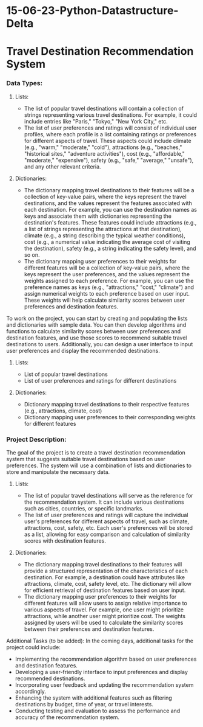 # 15-06-23-Python-Datastructure-Delta

# Travel Destination Recommendation System
### Data Types:

1. Lists:
   - The list of popular travel destinations will contain a collection of strings representing various travel destinations. For example, it could include entries like "Paris," "Tokyo," "New York City," etc.
   - The list of user preferences and ratings will consist of individual user profiles, where each profile is a list containing ratings or preferences for different aspects of travel. These aspects could include climate (e.g., "warm," "moderate," "cold"), attractions (e.g., "beaches," "historical sites," "adventure activities"), cost (e.g., "affordable," "moderate," "expensive"), safety (e.g., "safe," "average," "unsafe"), and any other relevant criteria.

2. Dictionaries:
   - The dictionary mapping travel destinations to their features will be a collection of key-value pairs, where the keys represent the travel destinations, and the values represent the features associated with each destination. For example, you can use the destination names as keys and associate them with dictionaries representing the destination's features. These features could include attractions (e.g., a list of strings representing the attractions at that destination), climate (e.g., a string describing the typical weather conditions), cost (e.g., a numerical value indicating the average cost of visiting the destination), safety (e.g., a string indicating the safety level), and so on.
   - The dictionary mapping user preferences to their weights for different features will be a collection of key-value pairs, where the keys represent the user preferences, and the values represent the weights assigned to each preference. For example, you can use the preference names as keys (e.g., "attractions," "cost," "climate") and assign numerical weights to each preference based on user input. These weights will help calculate similarity scores between user preferences and destination features.

To work on the project, you can start by creating and populating the lists and dictionaries with sample data. You can then develop algorithms and functions to calculate similarity scores between user preferences and destination features, and use those scores to recommend suitable travel destinations to users. Additionally, you can design a user interface to input user preferences and display the recommended destinations.

1. Lists: 
   - List of popular travel destinations
   - List of user preferences and ratings for different destinations

2. Dictionaries:
   - Dictionary mapping travel destinations to their respective features (e.g., attractions, climate, cost)
   - Dictionary mapping user preferences to their corresponding weights for different features

### Project Description:
The goal of the project is to create a travel destination recommendation system that suggests suitable travel destinations based on user preferences. The system will use a combination of lists and dictionaries to store and manipulate the necessary data.

1. Lists:
   - The list of popular travel destinations will serve as the reference for the recommendation system. It can include various destinations such as cities, countries, or specific landmarks.
   - The list of user preferences and ratings will capture the individual user's preferences for different aspects of travel, such as climate, attractions, cost, safety, etc. Each user's preferences will be stored as a list, allowing for easy comparison and calculation of similarity scores with destination features.

2. Dictionaries:
   - The dictionary mapping travel destinations to their features will provide a structured representation of the characteristics of each destination. For example, a destination could have attributes like attractions, climate, cost, safety level, etc. The dictionary will allow for efficient retrieval of destination features based on user input.
   - The dictionary mapping user preferences to their weights for different features will allow users to assign relative importance to various aspects of travel. For example, one user might prioritize attractions, while another user might prioritize cost. The weights assigned by users will be used to calculate the similarity scores between their preferences and destination features.

Additional Tasks (to be added):
In the coming days, additional tasks for the project could include:
- Implementing the recommendation algorithm based on user preferences and destination features.
- Developing a user-friendly interface to input preferences and display recommended destinations.
- Incorporating user feedback and updating the recommendation system accordingly.
- Enhancing the system with additional features such as filtering destinations by budget, time of year, or travel interests.
- Conducting testing and evaluation to assess the performance and accuracy of the recommendation system.

